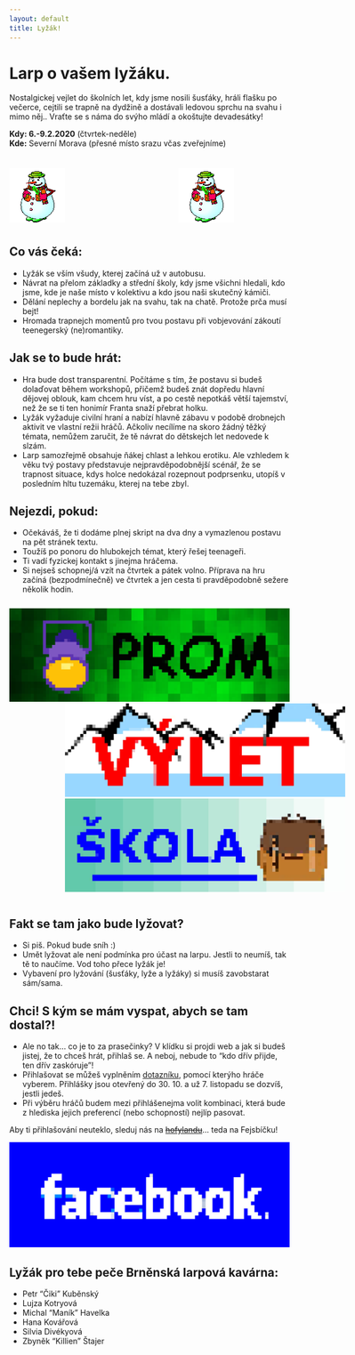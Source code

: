 ```yaml
---
layout: default
title: Lyžák!
---
```


# Larp o vašem lyžáku.

Nostalgickej vejlet do školních let, kdy jsme nosili šusťáky, hráli flašku po večerce, cejtili se trapně na dydžině a dostávali ledovou sprchu na svahu i mimo něj..
Vraťte se s náma do svýho mládí a okoštujte devadesátky!

**Kdy: 6.-9.2.2020** (čtvrtek-neděle)  
**Kde:** Severní Morava (přesné místo srazu včas zveřejníme)

<div class="image--center__wrapper" style="margin: 36px 0;">
    <img class="img-responsive center--image" src="/assets/img/snowman.gif" alt="Mixtape">
    <img style="margin-left:200px" class="img-responsive center--image" src="/assets/img/snowman.gif" alt="Mixtape">
</div>

## Co vás čeká:
* Lyžák se vším všudy, kterej začíná už v autobusu.
* Návrat na přelom základky a střední školy, kdy jsme všichni hledali, kdo jsme, kde je naše místo v kolektivu a kdo jsou naši skutečný kámiči.
* Dělání neplechy a bordelu jak na svahu, tak na chatě. Protože prča musí bejt!
* Hromada trapnejch momentů pro tvou postavu při vobjevování zákoutí teenegerský (ne)romantiky.

## Jak se to bude hrát:
* Hra bude dost transparentní. Počítáme s tím, že postavu si budeš dolaďovat během workshopů, přičemž budeš znát dopředu hlavní dějovej oblouk, kam chcem hru víst, a po cestě nepotkáš větší tajemství, než že se ti ten honimír Franta snaží přebrat holku.
* Lyžák vyžaduje civilní hraní a nabízí hlavně zábavu v podobě drobnejch aktivit ve vlastní režii hráčů. Ačkoliv necílíme na skoro žádný těžký témata, nemůžem zaručit, že tě návrat do dětskejch let nedovede k slzám.
* Larp samozřejmě obsahuje ňákej chlast a lehkou erotiku. Ale vzhledem k věku tvý postavy představuje nejpravděpodobnější scénář, že se trapnost situace, kdys holce nedokázal rozepnout podprsenku, utopíš v posledním hltu tuzemáku, kterej na tebe zbyl.

## Nejezdi, pokud:
* Očekáváš, že ti dodáme plnej skript na dva dny a vymazlenou postavu na pět stránek textu.
* Toužíš po ponoru do hlubokejch témat, který řešej teenageři.
* Ti vadí fyzickej kontakt s jinejma hráčema.
* Si nejseš schopnej/á vzít na čtvrtek a pátek volno. Příprava na hru začíná (bezpodmínečně) ve čtvrtek a jen cesta ti pravděpodobně sežere několik hodin.

<div style="padding: 12px 0;">
    <a href="https://larpovadatabaze.cz/larp/prom/cs/47950" target="_blank">
        <img class="inline-img banner" src="/assets/img/banners/prom_pixel.jpg" alt="prom" />
    </a>
    <a href="https://larpovadatabaze.cz/larp/skolni-vylet/cs/42250" target="_blank">
        <img class="inline-img banner" style="margin-left:100px" src="/assets/img/banners/vylet_pixel.jpg" alt="vylet" />
    </a>
    <a href="https://larpovadatabaze.cz/larp/skola/cs/31" target="_blank">
        <img class="inline-img banner" style="margin-left:100px" src="/assets/img/banners/skola_pixel.jpg" alt="skola" />
    </a>
</div>

## Fakt se tam jako bude lyžovat?
* Si piš. Pokud bude sníh :)
* Umět lyžovat ale není podmínka pro účast na larpu. Jestli to neumíš, tak tě to naučíme. Vod toho přece lyžák je!
* Vybavení pro lyžování (šusťáky, lyže a lyžáky) si musíš zavobstarat sám/sama.

## Chci! S kým se mám vyspat, abych se tam dostal?!
* Ale no tak… co je to za prasečinky? V klídku si projdi web a jak si budeš jistej, že to chceš hrát, přihlaš se. A neboj, nebude to “kdo dřív přijde, ten dřív zaskóruje”!
* Přihlašovat se můžeš vyplněním <a href="https://forms.gle/jCFJV9QoELP6deh89" target="_blank">dotazníku</a>, pomocí kterýho hráče vyberem. Přihlášky jsou otevřený do 30. 10. a už 7. listopadu se dozvíš, jestli jedeš.
* Při výběru hráčů budem mezi přihlášenejma volit kombinaci, která bude z hlediska jejich preferencí (nebo schopností) nejlíp pasovat.


Aby ti přihlašování neuteklo, sleduj nás na <a href="https://www.hofyland.cz/?club&klub=24588" target="_blank"><span style="text-decoration: line-through;">hofylandu</span></a>… teda na Fejsbíčku!

<div class=".omepage--link__big--wrapper">
        <a href="https://www.facebook.com/Ly%C5%BE%C3%A1k-347695455890116/" target="_blank">
            <img class="homepage--link__big" src="/assets/img/facebook_pixel.jpg" alt="Facebook link"/>
        </a>
</div>

## Lyžák pro tebe peče Brněnská larpová kavárna:
* Petr “Čiki” Kuběnský
* Lujza Kotryová
* Michal “Maník” Havelka
* Hana Kovářová
* Silvia Divékyová
* Zbyněk “Killien” Štajer
